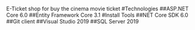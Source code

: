 E-Ticket shop for buy the cinema movie ticket
#Technologies
##ASP.NET Core 6.0
##Entity Framework Core 3.1
#Install Tools
##NET Core SDK 6.0
##Git client
##Visual Studio 2019
##SQL Server 2019
